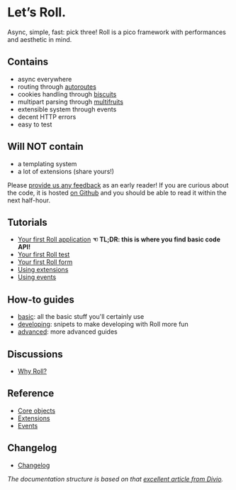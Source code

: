 # Let’s Roll.

Async, simple, fast: pick three! Roll is a pico framework with
performances and aesthetic in mind.


## Contains

* async everywhere
* routing through [autoroutes](https://github.com/pyrates/autoroutes)
* cookies handling through [biscuits](https://github.com/pyrates/biscuits)
* multipart parsing through [multifruits](https://github.com/pyrates/multifruits)
* extensible system through events
* decent HTTP errors
* easy to test


## Will NOT contain

* a templating system
* a lot of extensions (share yours!)


Please [provide us any feedback](https://github.com/pyrates/roll/issues/new)
as an early reader! If you are curious about the code, it is hosted
[on Github](https://github.com/pyrates/roll/blob/master/roll/__init__.py)
and you should be able to read it within the next half-hour.


## Tutorials

* [Your first Roll application](tutorials.md#your-first-roll-application)
  **☜ TL;DR: this is where you find basic code API!**
* [Your first Roll test](tutorials.md#your-first-roll-test)
* [Your first Roll form](tutorials.md#your-first-roll-form)
* [Using extensions](tutorials.md#using-extensions)
* [Using events](tutorials.md#using-events)


## How-to guides

- [basic](how-to/basic.md): all the basic stuff you'll certainly use
- [developing](how-to/developing.md): snipets to make developing with Roll more fun
- [advanced](how-to/advanced.md): more advanced guides


## Discussions

* [Why Roll?](discussions.md#why-roll)


## Reference

* [Core objects](reference.md#core-objects)
* [Extensions](reference.md#extensions)
* [Events](reference.md#events)


## Changelog

* [Changelog](changelog.md)

*The documentation structure is based on that
[excellent article from Divio](https://www.divio.com/en/blog/documentation/).*
